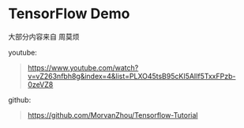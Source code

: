 # TensorFlow Demo

大部分内容来自 周莫烦

youtube:
> https://www.youtube.com/watch?v=vZ263nfbh8g&index=4&list=PLXO45tsB95cKI5AIlf5TxxFPzb-0zeVZ8

github:
> https://github.com/MorvanZhou/Tensorflow-Tutorial
